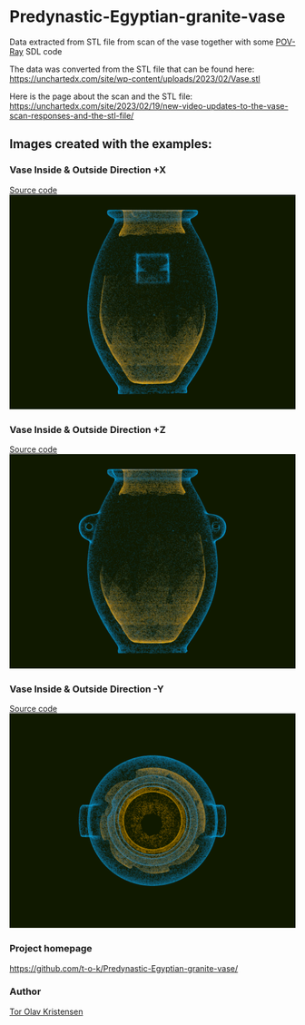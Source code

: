 # Predynastic-Egyptian-granite-vase
Data extracted from STL file from scan of the vase together with some [POV-Ray](http://www.povray.org) SDL code

The data was converted from the STL file that can be found here:
https://unchartedx.com/site/wp-content/uploads/2023/02/Vase.stl

Here is the page about the scan and the STL file:
https://unchartedx.com/site/2023/02/19/new-video-updates-to-the-vase-scan-responses-and-the-stl-file/

## Images created with the examples:

### Vase Inside & Outside Direction +X
[Source code](POV-Ray_files/Vase_Inside_Outside_Dir_PosX.pov)\
![Vase Inside Outside Direction +X](POV-Ray_files/Vase_Inside_Outside_Dir_PosX.png)

### Vase Inside & Outside Direction +Z
[Source code](POV-Ray_files/Vase_Inside_Outside_Dir_PosZ.pov)\
![Vase Inside Outside Direction +Z](POV-Ray_files/Vase_Inside_Outside_Dir_PosZ.png)

### Vase Inside & Outside Direction -Y
[Source code](POV-Ray_files/Vase_Inside_Outside_Dir_NegY.pov)\
![Vase Inside Outside Direction -Y](POV-Ray_files/Vase_Inside_Outside_Dir_NegY.png)

### Project homepage

https://github.com/t-o-k/Predynastic-Egyptian-granite-vase/

### Author

[Tor Olav Kristensen](http://subcube.com)
